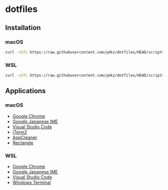 # dotfiles

## Installation

### macOS

```sh
curl -sSfL https://raw.githubusercontent.com/ymkz/dotfiles/HEAD/scripts/bootstrap.macos.sh | bash
```

### WSL

```sh
curl -sSfL https://raw.githubusercontent.com/ymkz/dotfiles/HEAD/scripts/bootstrap.wsl.sh | bash
```

## Applications

### macOS

- [Google Chrome](https://www.google.com/intl/ja_jp/chrome/)
- [Google Japanese IME](https://www.google.co.jp/ime/)
- [Visual Studio Code](https://code.visualstudio.com/)
- [iTerm2](https://iterm2.com/)
- [AppCleaner](https://freemacsoft.net/appcleaner/)
- [Rectangle](https://rectangleapp.com/)

### WSL

- [Google Chrome](https://www.google.com/intl/ja_jp/chrome/)
- [Google Japanese IME](https://www.google.co.jp/ime/)
- [Visual Studio Code](https://code.visualstudio.com/)
- [Windows Terminal](https://www.microsoft.com/ja-jp/p/windows-terminal/9n0dx20hk701/)
